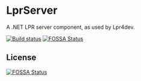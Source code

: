 # LprServer

A .NET LPR server component, as used by Lpr4dev.

[![Build status](https://ci.appveyor.com/api/projects/status/tay9sajnfh4vy2x0/branch/master?svg=true)](https://ci.appveyor.com/project/chz160/lprserver/branch/master)
[![FOSSA Status](https://app.fossa.com/api/projects/git%2Bgithub.com%2Fchz160%2Fsmtpserver.svg?type=shield)](https://app.fossa.com/projects/git%2Bgithub.com%2Fchz160%2Fsmtpserver?ref=badge_shield)


## License
[![FOSSA Status](https://app.fossa.com/api/projects/git%2Bgithub.com%2Fchz160%2Fsmtpserver.svg?type=large)](https://app.fossa.com/projects/git%2Bgithub.com%2Fchz160%2Fsmtpserver?ref=badge_large)